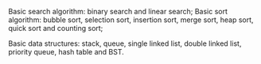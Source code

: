 Basic search algorithm: binary search and linear search;
Basic sort algorithm: bubble sort, selection sort, insertion sort, merge sort, heap sort, quick sort and counting sort;

Basic data structures: stack, queue, single linked list, double linked list, priority queue, hash table and BST.
